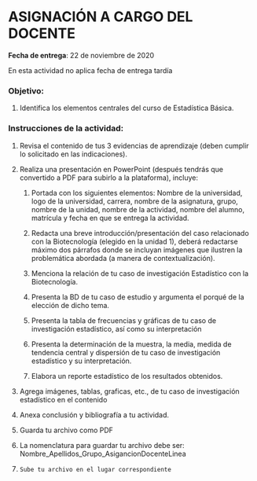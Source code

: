 # ASIGNACIÓN A CARGO DEL DOCENTE

__Fecha de entrega__: 22 de noviembre de 2020

En esta actividad no aplica fecha de entrega tardía

 

### Objetivo:

 1. Identifica los elementos centrales del curso de Estadística Básica.

 

### Instrucciones de la actividad:

 1. Revisa el contenido de tus 3 evidencias de aprendizaje (deben cumplir lo solicitado en las indicaciones).

 2. Realiza una presentación en PowerPoint (después tendrás que convertido a PDF para subirlo a la plataforma), incluye:

	1. Portada con los siguientes elementos: Nombre de la universidad, logo de la universidad, carrera, nombre de la asignatura, grupo, nombre de la unidad, nombre de la actividad, nombre del alumno, matrícula y fecha en que se entrega la actividad.

	2. Redacta una breve introducción/presentación del caso relacionado con la Biotecnología (elegido en la unidad 1), deberá redactarse máximo dos párrafos donde se incluyan imágenes que ilustren la problemática abordada (a manera de contextualización).

	3. Menciona la relación de tu caso de investigación Estadístico con la Biotecnología.

	4. Presenta la BD de tu caso de estudio y argumenta el porqué de la elección de dicho tema.

	5. Presenta la tabla de frecuencias y gráficas de tu caso de investigación estadístico, así como su interpretación

	6. Presenta la determinación de la muestra, la media, medida de tendencia central y dispersión de tu caso de investigación estadístico y su interpretación.

	7. Elabora un reporte estadístico de los resultados obtenidos.

 3. Agrega imágenes, tablas, graficas, etc., de tu caso de investigación estadístico en el contenido

 5. Anexa conclusión y bibliografía a tu actividad.

 6. Guarda tu archivo como PDF

 7. La nomenclatura para guardar tu archivo debe ser: Nombre\_Apellidos\_Grupo\_AsigancionDocenteLinea

8.     Sube tu archivo en el lugar correspondiente
